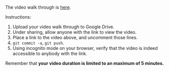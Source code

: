 
The video walk through is [here](https://drive.google.com/file/d/1Acyt8H_Pqf_F8DnU92CMUDNr2lQxxDqo/view?usp=sharing).

Instructions:

1. Upload your video walk through to Google Drive.
2. Under sharing, allow anyone with the link to view the video.
3. Place a link to the video above, and uncomment those lines.
4. `git commit -a`, `git push`.
5. Using incognito mode on your browser, verify that the video is indeed accessible to anybody with the link.

Remember that **your video duration is limited to an maximum of 5 minutes.**   
